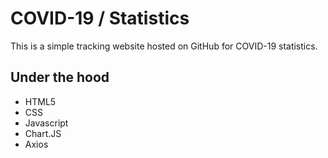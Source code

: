# COVID-19 / Statistics
This is a simple tracking website hosted on GitHub for COVID-19 statistics.

## Under the hood
* HTML5
* CSS
* Javascript
* Chart.JS
* Axios